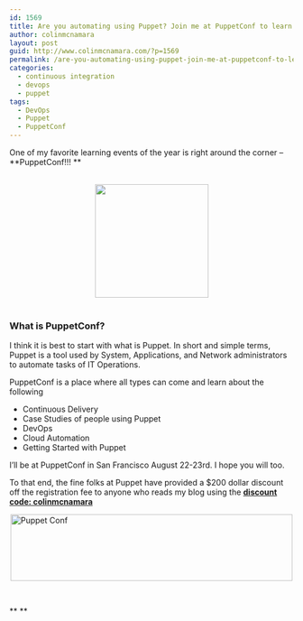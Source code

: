 ```yaml
---
id: 1569
title: Are you automating using Puppet? Join me at PuppetConf to learn how
author: colinmcnamara
layout: post
guid: http://www.colinmcnamara.com/?p=1569
permalink: /are-you-automating-using-puppet-join-me-at-puppetconf-to-learn-how/
categories:
  - continuous integration
  - devops
  - puppet
tags:
  - DevOps
  - Puppet
  - PuppetConf
---
```

One of my favorite learning events of the year is right around the corner &#8211; **PuppetConf!!! **

[  
<img style="display: block; margin-left: auto; margin-right: auto;" alt="" src="https://puppetlabs.com/wp-content/uploads/2013/07/meet-me-puppetconf.png" width="201" height="201" />  
][1]

### What is PuppetConf?

I think it is best to start with what is Puppet. In short and simple terms, Puppet is a tool used by System, Applications, and Network administrators to automate tasks of IT Operations.

PuppetConf is a place where all types can come and learn about the following

  * Continuous Delivery
  * Case Studies of people using Puppet
  * DevOps
  * Cloud Automation
  * Getting Started with Puppet

I&#8217;ll be at PuppetConf in San Francisco August 22-23rd. I hope you will too.

To that end, the fine folks at Puppet have provided a $200 dollar discount off the registration fee to anyone who reads my blog using the [**discount code: colinmcnamara**][2]

<img style="display: block; margin-left: auto; margin-right: auto;" title="puppetconf.png" alt="Puppet Conf" src="http://www.colinmcnamara.com/wp-content/uploads/2013/07/puppetconf.png" width="500" height="118" border="0" />

&nbsp;

** **

 [1]: http://puppetconf2013.eventbrite.com/?discount=colinmcnamara
 [2]: http://puppetconf2013.eventbrite.com/?discount=colinmcnamara "Puppet Conf Registration"